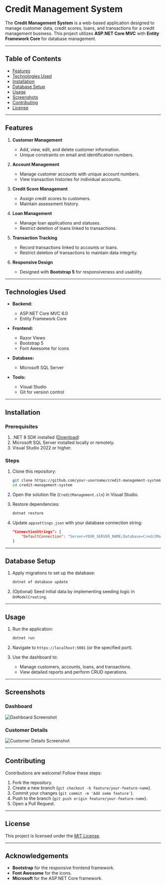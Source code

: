 # Credit Management System

The **Credit Management System** is a web-based application designed to manage customer data, credit scores, loans, and transactions for a credit management business. This project utilizes **ASP.NET Core MVC** with **Entity Framework Core** for database management.

---

## Table of Contents

- [Features](#features)
- [Technologies Used](#technologies-used)
- [Installation](#installation)
- [Database Setup](#database-setup)
- [Usage](#usage)
- [Screenshots](#screenshots)
- [Contributing](#contributing)
- [License](#license)

---

## Features

1. **Customer Management**
   - Add, view, edit, and delete customer information.
   - Unique constraints on email and identification numbers.

2. **Account Management**
   - Manage customer accounts with unique account numbers.
   - View transaction histories for individual accounts.

3. **Credit Score Management**
   - Assign credit scores to customers.
   - Maintain assessment history.

4. **Loan Management**
   - Manage loan applications and statuses.
   - Restrict deletion of loans linked to transactions.

5. **Transaction Tracking**
   - Record transactions linked to accounts or loans.
   - Restrict deletion of transactions to maintain data integrity.

6. **Responsive Design**
   - Designed with **Bootstrap 5** for responsiveness and usability.

---

## Technologies Used

- **Backend:**
  - ASP.NET Core MVC 6.0
  - Entity Framework Core

- **Frontend:**
  - Razor Views
  - Bootstrap 5
  - Font Awesome for icons

- **Database:**
  - Microsoft SQL Server

- **Tools:**
  - Visual Studio
  - Git for version control

---

## Installation

### Prerequisites

1. .NET 8 SDK installed ([Download](https://dotnet.microsoft.com/))
2. Microsoft SQL Server installed locally or remotely.
3. Visual Studio 2022 or higher.

### Steps

1. Clone this repository:
   ```bash
   git clone https://github.com/your-username/credit-management-system.git
   cd credit-management-system
   ```

2. Open the solution file (`CreditManagement.sln`) in Visual Studio.

3. Restore dependencies:
   ```bash
   dotnet restore
   ```

4. Update `appsettings.json` with your database connection string:
   ```json
   "ConnectionStrings": {
       "DefaultConnection": "Server=YOUR_SERVER_NAME;Database=CreditManagementDB;Trusted_Connection=True;"
   }
   ```

---

## Database Setup

1. Apply migrations to set up the database:
   ```bash
   dotnet ef database update
   ```

2. (Optional) Seed initial data by implementing seeding logic in `OnModelCreating`.

---

## Usage

1. Run the application:
   ```bash
   dotnet run
   ```

2. Navigate to `https://localhost:5001` (or the specified port).

3. Use the dashboard to:
   - Manage customers, accounts, loans, and transactions.
   - View detailed reports and perform CRUD operations.

---

## Screenshots

### Dashboard
![Dashboard Screenshot](https://via.placeholder.com/800x400)

### Customer Details
![Customer Details Screenshot](https://via.placeholder.com/800x400)

---

## Contributing

Contributions are welcome! Follow these steps:

1. Fork the repository.
2. Create a new branch (`git checkout -b feature/your-feature-name`).
3. Commit your changes (`git commit -m 'Add some feature'`).
4. Push to the branch (`git push origin feature/your-feature-name`).
5. Open a Pull Request.

---

## License

This project is licensed under the [MIT License](LICENSE).

---

## Acknowledgements

- **Bootstrap** for the responsive frontend framework.
- **Font Awesome** for the icons.
- **Microsoft** for the ASP.NET Core framework.